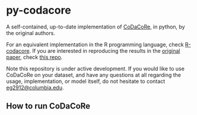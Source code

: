 # py-codacore

A self-contained, up-to-date implementation of [CoDaCoRe](add_arxiv_link), in python, by the original authors.

For an equivalent implementation in the R programming language, check [R-codacore](https://github.com/egr95/R-codacore). If you are interested in reproducing the results in the [original paper](add_arxiv_link), check [this repo](https://github.com/cunningham-lab/codacore).

Note this repository is under active development. If you would like to use CoDaCoRe on your dataset, and have any questions at all regarding the usage, implementation, or model itself, do not hesitate to contact <eg2912@columbia.edu>.

## How to run CoDaCoRe

